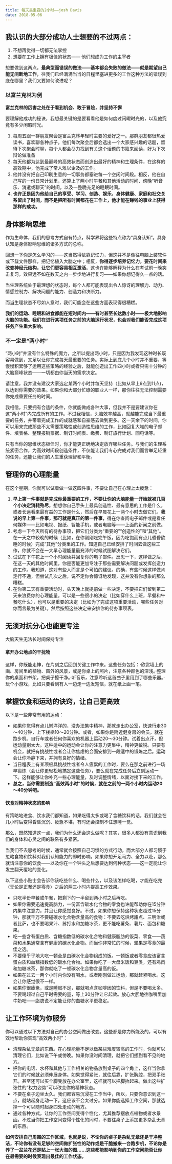 ```yaml
---
title: 每天最重要的2小时——josh Davis
date: 2018-05-06
---
```


## 我认识的大部分成功人士想要的不过两点： 
1. 不想再觉得一切都无法掌控
2. 想要在工作上拥有极佳的状态—— 他们想成为工作的主宰者

想要做到这两点，**最典型而错误的做法——基本都会失败的做法——就是期望自己能无间断地工作**，往我们已经满满当当的日程里塞进更多的工作这种方法的错误到底在哪里？我们又要如何改进呢？
### 以富兰克林为例
**富兰克林的厉害之处在于看到机会、敢于冒险，并坚持不懈**

要理解他成功的秘诀，我想最关键的是要看看他是如何度过闲暇时光的，以及他究竟有多少闲暇时光。

1.   每周五跟一群朋友聚会是富兰克林年轻时主要的爱好之一。那群朋友都很热爱读书，喜欢聊各种点子。他们每次聚会后都会选出一个大家感兴趣的话题，留待下次聚会时聊，每个人都会尽力找到有关这个话题的书籍来阅读，好为下次辩论做准备
2. 每天他都为达到最巅峰的高效状态而创造出最好的精神和生理条件，在这样的高效期中，他完成了常人难以企及的工作。
3. 他并没有把自己印刷生意的一切事务都塞进每一个空闲时间段。相反，他在自己写的一份日常计划里，还算上了两小时午餐和其他活动的时间、傍晚“听音乐、消遣或聊天”的时间，以及一整晚充足的睡眠时间。
4. **也许正是因为他给自己的享受、学习、创造、娱乐、身体健康、家庭和社交关系留出了时间，而不是把所有时间都花在工作上，他才能在赚钱的事业上获得那样的成功。**

## 身体影响思维
作为生命体，我们的思考方式自有特点，科学界将这些特点称为“具身认知”。具身认知是身体影响思维的诸多方式的总称。

回想一下你是怎么学习的——这当然得依靠记忆力，但这并不是像往电脑上装软件或下载文件那样，把记忆植入大脑之中；相反，**你得逐步培养记忆力，要花时间来改变神经元结构，让它们更容易相互激活**。这也许能够解释为什么在考试前一晚突击复习，效果远不如在数天之内一步步地进行复习——如果你想记得久一点的话。

当生理系统处于最理想的状态时，每个人都可能表现出令人惊讶的理解力、动力、情感控制力、解决问题的能力、创造力和决断力。

而当生理状态不尽如人意时，我们可能会在这些方面表现得很糟糕。

**我们的运动、睡眠和进食都能在短时间内——有时甚至长达数小时——极大地影响大脑的功能。我们在进行某项任务之前的大脑运行状况，也会对我们能否完成这项任务产生重大影响。**

### 不一定是“两小时“
“两小时”并没有什么特殊的魔力，之所以提出两小时，只是因为我发现这种时长既容易做到，又足以让你完成每天最重要的任务。实际上到底几个小时并不重要，等慢慢积累够了运用这些策略的经验之后，就能创造出工作四小时或者只需十分钟的大脑巅峰状态——一切都由你当天的需求决定。

请注意，我并没有建议大家选定某两个小时并每天坚持（比如从早上9点到11点)，以达到你需要的效果。如果你和大部分忙碌的职业人一样，那你往往无法控制需要你完成重要任务的时间。

我相信，只要拥有合适的条件，你就能做成各种大事，但我并不是要建议你在这“两小时”内完成所有的工作。不过我相信，头脑效率越高，就越能完成当下最重要的任务，并带着完成工作的成就感和自豪感去做到更多。这一天余下的时间，你可以用来完成那些不太需要策略性或创造性思维的工作，比如回复大堆的电子邮件、填表格、整理报销票据、制订时间表、缴费、制订旅行计划、回电话等。

只有当你的思维状态极佳时，你才能更正确地决定放弃哪些任务。与我们的生理系统紧密合作，为高效时间段创造条件，不仅能让我们专心完成对我们而言举足轻重的任务，还能让我们的人生重获理智和平衡。

## 管理你的心理能量

在这个星期，你就可以试着做一做这四件事，不要让自己在心理上太疲惫：

1. **早上第一件事就是完成你最重要的工作，不要让你的大脑能量一开始就被几百个小决定消耗殆尽**。想想你自己手头上最具创造性、最有意思的工作是什么，或者长远看来最有益的工作是什么，然后在早晨花上一两个小时去做它们。**我说的早上第一件事，那可就是真正的第一件事**，得在你查阅电子邮件或是看任何媒体——比如电视、报纸、智能手机，或者电脑等——上面的新闻之前做。
2. 考虑一下今天所有的待办事项，把它们分类为“重要的”“创造性的”和“其他”。在一天之中较晚的时候（比如，在你刚刚吃完午饭，因为吃饱而有点儿昏昏欲睡的时候）完成“其他”分类里的工作。知道自己已经安排了时间去做这些工作，你就不会在一大早心理能量最充沛的时候试图解决它们。
3. 试试在下午花上一个小时阅读并回复你的电子邮件。反思一下，这样做之后，在这一天的其他时间里，你是否能更加专注于那些需要解决问题或发挥创造力的工作。我知道，这对有些人而言是个可怕的建议。的确，有些时候这样做肯定行不通，但尝试几次之后，说不定你会惊讶地发现，这并没有你想象的那么糟糕。
4. 在你第二天有重要活动时，头天晚上就提前做一些决定，不要把它们留到第二天来浪费你的心理能量。可以是一些很小的决定（比如穿什么上班，早餐和午餐吃什么），也可以是重要的决定（比如为了完成这项重要活动，哪些任务对你而言最为关键）。然后按照这些决定来安排你的待办事项表。

## 无须对抗分心也能更专注

大脑天生无法长时间保持专注

#### 拿开办公地点的干扰物

这样，你既能走神，在片刻之后回到关键工作中来。这些任务包括：·欣赏墙上的画、房间里的植物、窗外的风景，或是你桌上的照片，注意各种颜色的深浅。·整理你的桌面和书架，把桌子擦干净。·听音乐，注意聆听这首曲子里用到了哪些乐器。·玩个小游戏，比如只要看到有人一边走一边发短信，就在纸上画一笔。

## 掌握饮食和运动的诀窍，让自己更高效

以下是一些非常有用的运动：
* 如果你觉得有点儿懒洋洋的，没办法集中精神，那就走出办公室，快速行走30～40分钟，上下楼梯10～20分钟。或者，如果你是附近健身房的会员，就在跑步机、自行车或者任何你喜欢的机器上运动20～30分钟。试着出点汗，但运动量别太大。这种适中的运动会让你的注意力更集中，精神更敏锐。只要有机会，就把有挑战性或者会让你焦虑的会面安排到一段适中的锻炼之后。运动会让你冷静下来，并拥有良好的情绪。
* 当日程表上有某项极具挑战性或者令人疲累的工作时，要么在那之前进行一场早锻炼（会让你更轻松地搞定这些任务），要么就在完成任务后立刻运动一下。这样能够让你补充一些心理能量，及时调整情绪，以面对接下来的工作。
* **总之，当你需要制造“高效两小时”的时候，就在之前的一两个小时内运动20～40分钟吧。**

#### 饮食对精神状态的影响 
有策略地进食、饮水我们都知道，如果吃得太多或喝了含糖饮料的话，我们就会在几小时后变得昏昏沉沉、疲惫不堪，有时还会控制不住想睡一觉。

那么，既然知道这一点，我们为什么还会这么做呢？其实，很多人都没有意识到我们的身体和心灵之间的联系有多紧密。

当我们不去思考的时候，通常就会按照自己习惯的方式行动，而大部分人都习惯于忽略食物和饮料对我们认知能力的即时影响。如果你想开足马力、全力以赴，那么就请注意你的饮食——以及你在一个钟头之后想要达到何种状态——这一定能让你发生翻天覆地的变化。

以下这些小贴士会告诉你该吃些什么、喝些什么，以及该怎样吃喝，才能在吃完（无论是正餐还是零食）之后的两三小时内提高工作效果。

* 只吃半份早餐或午餐，把剩下的一半留到两小时之后再吃。
* 如果你需要迅速提高脑力，一份富含碳水化合物的零食也许能帮助你在15分钟内集中注意力，并且让你感觉良好。不过，如果你想保持这种状态超过15分钟，那就千万不要碰碳水化合物含量高的食物：不要去吃烘烤甜点、三明治或者比萨，也不要喝果汁、苏打水和加糖冰茶，更不能吃薯条、薯片、面包和糖果。
* 吃一些含有蛋白质、含糖指数低的碳水化合物和健康脂肪的饭菜、零食——蔬菜和水果通常含有健康的碳水化合物。而当你非常忙的时候，坚果是零食的最佳之选。
* 不要傻乎乎地大吃一顿全是由碳水化合物组成的饭。一顿饭或者零食应该富含蛋白质和血糖指数低的碳水化合物。如果你吃了一大盘米饭和豆类，还有鸡肉和加糖冰茶，那你就吃了一顿碳水化合物含量高的饭。
* 如果在过去一两个小时内你没有喝水，或者刚刚做过运动，那就赶紧喝水。这会让你感觉很不一样。
* 如果你很疲惫，或是睡眠不足，那就喝点含咖啡因的饮料，但是不要喝太多。不要喝超过自己平时需要的量，等上30分钟让它起效。放心大胆地往咖啡里加牛奶吧——脂肪说不定能让你的血糖水平更稳定。

## 让工作环境为你服务

你可以通过以下方法对自己的办公空间做出改变。这些都是你力所能及的，可以有效地帮助你实现“高效两小时”：

* 清理杂乱无章的东西。在心理能量不足以做某些难度较高的工作时，你就可以清理它们，比如说下午或傍晚。如果你没时间清理，就把它们挪到看不见的地方。
* 把你的电话、水杯和其他与工作相关的物品放到桌子的四个角上，这样当你拿它们的时候就必须伸展身体。如果觉得紧张，就往后靠，扩张胸腔，把双手张开。甚至还可以买个脚凳放在办公室里，这样就可以把脚抬起来。做出这些扩张性的“权力姿势”可以改变你的精神状态。
* 不要在桌子边坐太久。我们都容易沉浸在工作当中，所以，只要你意识到这一点，就站起身走动一下，这应该不会太过分。如果你能选择工作空间，那就选择一个可以随时起身四处走动的地方。
* 通过各种方式，让你的工作空间变得个性化，尤其推荐摆放点植物或者水景画。不过当你把工作空间变得个性化的同时，不要往桌子上添加更多杂乱无章的东西。

**如何安排自己周围的工作区域，也就是说，不论你的桌子是杂乱无章还是干净整洁，不论你有没有足够的空间做扩张性的动作或是干脆搬来一台跑步机，不论你是养了一盆兰花还是贴上一张大海的图……这些都能影响到你的工作空间能否让你在最需要的时候表现出最佳的工作状态。**
